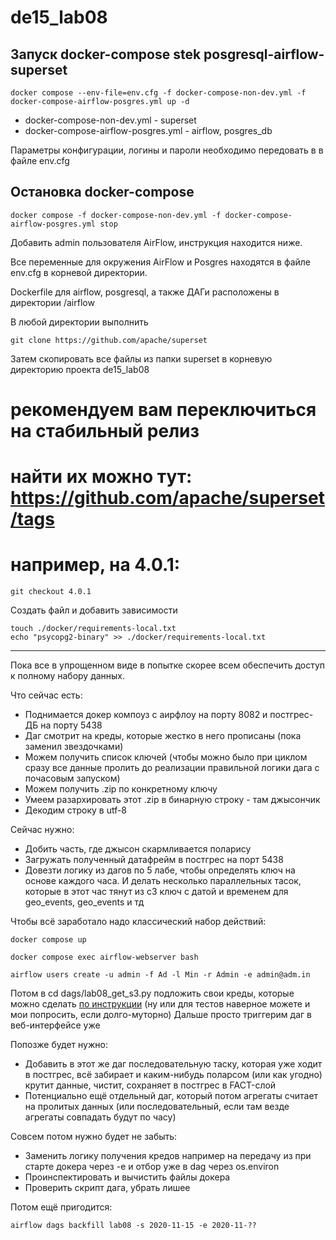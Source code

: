 # de15_lab08

## Запуск  docker-compose stek posgresql-airflow-superset

```
docker compose --env-file=env.cfg -f docker-compose-non-dev.yml -f docker-compose-airflow-posgres.yml up -d
``` 
- docker-compose-non-dev.yml - superset
- docker-compose-airflow-posgres.yml - airflow, posgres_db

Параметры конфигурации, логины и пароли необходимо передовать в в файле env.cfg

## Остановка docker-compose

```
docker compose -f docker-compose-non-dev.yml -f docker-compose-airflow-posgres.yml stop
``` 
Добавить admin пользователя AirFlow, инструкция находится ниже.


Все переменные для окружения AirFlow и Posgres находятся в файле env.cfg в корневой директории.

Dockerfile для airflow, posgresql, а также ДАГи  расположены в директории /airflow

В любой директории выполнить
```
git clone https://github.com/apache/superset
```
Затем скопировать все файлы из папки superset в корневую директорию проекта de15_lab08

# рекомендуем вам переключиться на стабильный релиз
# найти их можно тут: https://github.com/apache/superset/tags
# например, на 4.0.1:

```
git checkout 4.0.1
```

Создать файл и добавить зависимости
```
touch ./docker/requirements-local.txt
echo "psycopg2-binary" >> ./docker/requirements-local.txt
```

___________________________________________________________________________________________

Пока все в упрощенном виде в попытке скорее всем обеспечить доступ к полному набору данных.

Что сейчас есть:
- Поднимается докер компоуз с аирфлоу на порту 8082 и постгрес-ДБ на порту 5438
- Даг смотрит на креды, которые жестко в него прописаны (пока заменил звездочками)
- Можем получить список ключей (чтобы можно было при циклом сразу все данные пролить до реализации правильной логики дага с почасовым запуском)
- Можем получить .zip по конкретному ключу
- Умеем разархировать этот .zip в бинарную строку - там джысончик
- Декодим строку в utf-8

Сейчас нужно:
- Добить часть, где джысон скармливается поларису
- Загружать полученный датафрейм в постгрес на порт 5438
- Довезти логику из дагов по 5 лабе, чтобы определять ключ на основе каждого часа. И делать несколько параллельных тасок, которые в этот час тянут из с3 ключ с датой и временем для geo_events, geo_events и тд

Чтобы всё заработало надо классический набор действий:

```
docker compose up
```

```
docker compose exec airflow-webserver bash
```

```
airflow users create -u admin -f Ad -l Min -r Admin -e admin@adm.in
```

Потом в cd dags/lab08_get_s3.py подложить свои креды, которые можно сделать <a href="https://yandex.cloud/ru/docs/iam/operations/sa/create-access-key#console_1">по инструкции</a> (ну или для тестов наверное можете и мои попросить, если долго-муторно)
Дальше просто триггерим даг в веб-интерфейсе уже

Попозже будет нужно: 
- Добавить в этот же даг последовательную таску, которая уже ходит в постгрес, всё забирает и каким-нибудь поларсом (или как угодно) крутит данные, чистит, сохраняет в постгрес в FACT-слой
- Потенциально ещё отдельный даг, который потом агрегаты считает на пролитых данных (или последовательный, если там везде агрегаты совпадать будут по часу)


Совсем потом нужно будет не забыть:
- Заменить логику получения кредов например на передачу из при старте докера через -e и отбор уже в dag через os.environ
- Проинспектировать и вычистить файлы докера
- Проверить скрипт дага, убрать лишее

Потом ещё пригодится:
```
airflow dags backfill lab08 -s 2020-11-15 -e 2020-11-??
```
